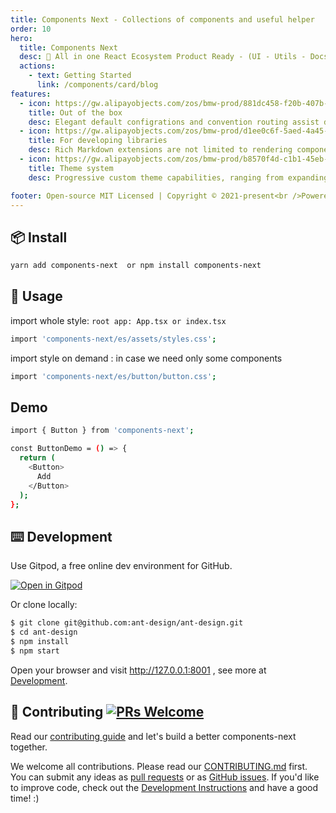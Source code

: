 ```yaml
---
title: Components Next - Collections of components and useful helper
order: 10
hero:
  title: Components Next
  desc: 📖 All in one React Ecosystem Product Ready - (UI - Utils - Docs - Best Practice)
  actions:
    - text: Getting Started
      link: /components/card/blog
features:
  - icon: https://gw.alipayobjects.com/zos/bmw-prod/881dc458-f20b-407b-947a-95104b5ec82b/k79dm8ih_w144_h144.png
    title: Out of the box
    desc: Elegant default configrations and convention routing assist developers to get started as simple as possible, that focus all attentions on developing libraries & writting docs
  - icon: https://gw.alipayobjects.com/zos/bmw-prod/d1ee0c6f-5aed-4a45-a507-339a4bfe076c/k7bjsocq_w144_h144.png
    title: For developing libraries
    desc: Rich Markdown extensions are not limited to rendering component demos, making component documents not only easy to write and manage, but also beautiful and easy to use
  - icon: https://gw.alipayobjects.com/zos/bmw-prod/b8570f4d-c1b1-45eb-a1da-abff53159967/kj9t990h_w144_h144.png
    title: Theme system
    desc: Progressive custom theme capabilities, ranging from expanding your own Markdown tags to customizing complete theme packages, are up to you

footer: Open-source MIT Licensed | Copyright © 2021-present<br />Powered by Next Dev
---
```


## 📦 Install

```bash
yarn add components-next  or npm install components-next
```

## 🔨 Usage

import whole style: `root app: App.tsx or index.tsx`

```bash
import 'components-next/es/assets/styles.css';
```

import style on demand : in case we need only some components

```bash
import 'components-next/es/button/button.css';
```

## Demo

```bash
import { Button } from 'components-next';

const ButtonDemo = () => {
  return (
    <Button>
      Add
    </Button>
  );
};
```

## ⌨️ Development

Use Gitpod, a free online dev environment for GitHub.

[![Open in Gitpod](https://gitpod.io/button/open-in-gitpod.svg)](https://gitpod.io/#https://github.com/ant-design/ant-design)

Or clone locally:

```bash
$ git clone git@github.com:ant-design/ant-design.git
$ cd ant-design
$ npm install
$ npm start
```

Open your browser and visit http://127.0.0.1:8001 , see more at [Development](https://github.com/ant-design/ant-design/wiki/Development).

## 🤝 Contributing [![PRs Welcome](https://img.shields.io/badge/PRs-welcome-brightgreen.svg?style=flat-square)](http://makeapullrequest.com)

Read our [contributing guide](https://ant.design/docs/react/contributing) and let's build a better components-next together.

We welcome all contributions. Please read our [CONTRIBUTING.md](https://github.com/ant-design/ant-design/blob/master/.github/CONTRIBUTING.md) first. You can submit any ideas as [pull requests](https://github.com/ant-design/ant-design/pulls) or as [GitHub issues](https://github.com/ant-design/ant-design/issues). If you'd like to improve code, check out the [Development Instructions](https://github.com/ant-design/ant-design/wiki/Development) and have a good time! :)
